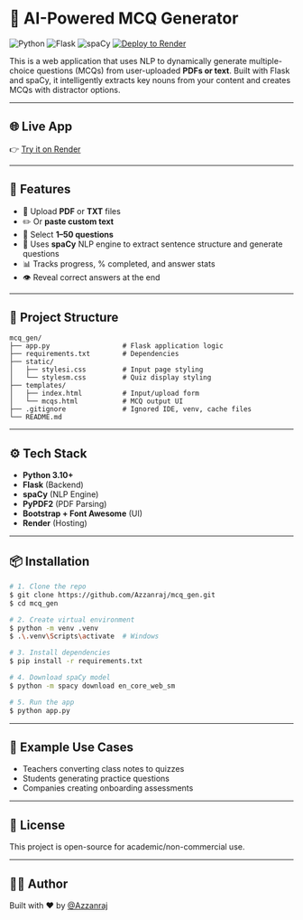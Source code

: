 # 🧠 AI-Powered MCQ Generator

![Python](https://img.shields.io/badge/Python-3.10+-blue?logo=python)
![Flask](https://img.shields.io/badge/Flask-3.1-lightgrey?logo=flask)
![spaCy](https://img.shields.io/badge/spaCy-3.8-green?logo=spacy)
[![Deploy to Render](https://img.shields.io/badge/Deployed%20Live-On%20Render-brightgreen)](https://mcq-gen-phin.onrender.com)

This is a web application that uses NLP to dynamically generate multiple-choice questions (MCQs) from user-uploaded **PDFs or text**. Built with Flask and spaCy, it intelligently extracts key nouns from your content and creates MCQs with distractor options.

---

## 🌐 Live App
👉 [Try it on Render](https://mcq-gen-phin.onrender.com)

---

## 🚀 Features
- 📄 Upload **PDF** or **TXT** files
- ✏️ Or **paste custom text**
- 🔢 Select **1–50 questions**
- 🧠 Uses **spaCy** NLP engine to extract sentence structure and generate questions
- 📊 Tracks progress, % completed, and answer stats
- 👁️ Reveal correct answers at the end

---

## 📁 Project Structure
```
mcq_gen/
├── app.py                  # Flask application logic
├── requirements.txt        # Dependencies
├── static/
│   ├── stylesi.css         # Input page styling
│   └── stylesm.css         # Quiz display styling
├── templates/
│   ├── index.html          # Input/upload form
│   └── mcqs.html           # MCQ output UI
├── .gitignore              # Ignored IDE, venv, cache files
└── README.md
```

---

## ⚙️ Tech Stack
- **Python 3.10+**
- **Flask** (Backend)
- **spaCy** (NLP Engine)
- **PyPDF2** (PDF Parsing)
- **Bootstrap + Font Awesome** (UI)
- **Render** (Hosting)

---

## 📦 Installation
```bash
# 1. Clone the repo
$ git clone https://github.com/Azzanraj/mcq_gen.git
$ cd mcq_gen

# 2. Create virtual environment
$ python -m venv .venv
$ .\.venv\Scripts\activate  # Windows

# 3. Install dependencies
$ pip install -r requirements.txt

# 4. Download spaCy model
$ python -m spacy download en_core_web_sm

# 5. Run the app
$ python app.py
```

---

## 🧪 Example Use Cases
- Teachers converting class notes to quizzes
- Students generating practice questions
- Companies creating onboarding assessments

---

## 📄 License
This project is open-source for academic/non-commercial use.

---

## 🙋‍♂️ Author
Built with ❤️ by [@Azzanraj](https://github.com/Azzanraj)
